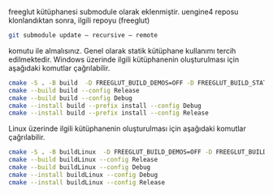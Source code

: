 freeglut kütüphanesi submodule olarak eklenmiştir.
uengine4 reposu klonlandıktan sonra, ilgili repoyu (freeglut)

```bash
git submodule update — recursive — remote
```

komutu ile almalısınız. Genel olarak statik kütüphane kullanımı tercih edilmektedir.
Windows üzerinde ilgili kütüphanenin oluşturulması için aşağıdaki komutlar çağrılabilir.

```bash
cmake -S . -B build  -D FREEGLUT_BUILD_DEMOS=OFF -D FREEGLUT_BUILD_STATIC_LIBS=ON
cmake --build build --config Release
cmake --build build --config Debug
cmake --install build --prefix install --config Debug
cmake --install build --prefix install --config Release
```

Linux üzerinde ilgili kütüphanenin oluşturulması için aşağıdaki komutlar çağrılabilir.

```bash
cmake -S . -B buildLinux  -D FREEGLUT_BUILD_DEMOS=OFF -D FREEGLUT_BUILD_STATIC_LIBS=ON
cmake --build buildLinux --config Release
cmake --build buildLinux --config Debug
cmake --install buildLinux --config Debug
cmake --install buildLinux --config Release
```